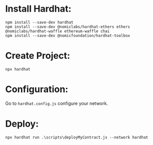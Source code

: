 # Install Hardhat:
```
npm install --save-dev hardhat
npm install --save-dev @nomiclabs/hardhat-ethers ethers  @nomiclabs/hardhat-waffle ethereum-waffle chai
npm install --save-dev @nomicfoundation/hardhat-toolbox
```

# Create Project:
`npx hardhat`

# Configuration:
Go to `hardhat.config.js` configure your network.

# Deploy:
`npx hardhat run .\scripts\deployMyContract.js --network hardhat`
